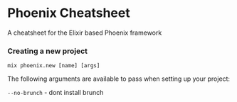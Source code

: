 # Phoenix Cheatsheet
A cheatsheet for the Elixir based Phoenix framework

### Creating a new project
`mix phoenix.new [name] [args]`

The following arguments are available to pass when setting up your project:

`--no-brunch` - dont install brunch
